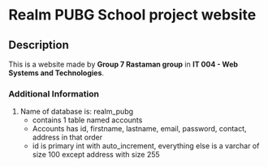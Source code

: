 # Realm PUBG School project website

## Description

This is a website made by **Group 7 Rastaman group** in **IT 004 - Web Systems and Technologies**.

### Additional Information

1. Name of database is: realm_pubg
   - contains 1 table named accounts
   - Accounts has id, firstname, lastname, email, password, contact, address in that order
   - id is primary int with auto_increment, everything else is a varchar of size 100 except address with size 255
